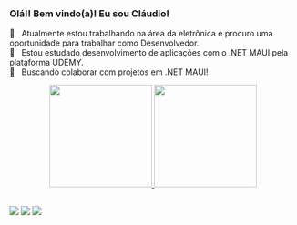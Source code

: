 ### Olá!! Bem vindo(a)! Eu sou Cláudio!

:mag_right: &nbsp; Atualmente estou trabalhando na área da eletrônica e procuro uma oportunidade para trabalhar como Desenvolvedor.
 <br/> :rocket: &nbsp; Estou estudado desenvolvimento de aplicações com o .NET MAUI pela plataforma UDEMY. 
 <br/> :purple_heart: &nbsp; Buscando colaborar com projetos em .NET MAUI!

<div align="center">
  <a href="https://github.com/Chag390">
  <img height="180em" src="https://github-readme-stats.vercel.app/api?username=chag390&show_icons=true&theme=algolia&include_all_commits=true&count_private=true"/>
  <img height="180em" src="https://github-readme-stats.vercel.app/api/top-langs/?username=chag390&layout=compact&langs_count=7&theme=algolia"/>
</div>

  
  ##
 
<div> 
  <a href="https://www.instagram.com/claudio.ikke/" target="_blank"><img src="https://img.shields.io/badge/-Instagram-%23E4405F?style=for-the-badge&logo=instagram&logoColor=white" target="_blank"></a> 
  <a href = "mailto:claudio.chag@gmail.com"><img src="https://img.shields.io/badge/-Gmail-%23333?style=for-the-badge&logo=gmail&logoColor=white" target="_blank"></a>
  <a href="https://www.linkedin.com/in/claudio-henrique-16b502212/" target="_blank"><img src="https://img.shields.io/badge/-LinkedIn-%230077B5?style=for-the-badge&logo=linkedin&logoColor=white" target="_blank"></a> 
 
</div>
